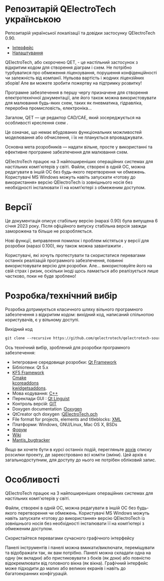 # Репозитарій QElectroTech українською

Репозитарій української локалізації та довідки застосунку QElectroTech 0.90.

- [Інтерфейс](/docs/interface.md)
- [Налаштування](/docs/preferences.md)

QElectroTech, або скорочено QET, - це настільний застосунок з відкритим кодом для створення діаграм і схем. Не потрібно турбуватися про обмеження ліцензування, порушення конфіденційності чи залежність від компанії. Нульова вартість і жодних ліцензійних зборів! Але ви можете зробити пожертву на підтримку розвитку!

Програмне забезпечення в першу чергу призначене для створення електротехнічної документації, але його також можна використовувати для малювання будь-яких схем, таких як пневматика, гідравліка, переробна промисловість, електроніка...

Загалом, QET — це редактор CAD/CAE, який зосереджується на особливості креслення схем .

Це означає, що немає вбудованих функціональних можливостей моделювання або обчислення, і їх не планується впроваджувати.

Основна мета розробників — надати вільне, просте у використанні та ефективне програмне забезпечення для малювання схем.



QElectroTech працює на 3 найпоширеніших операційних системах для настільних комп'ютерів у світі.
Файли, створені в одній ОС, можна редагувати в іншій ОС без будь-якого перетворення чи обмежень.
Користувачі MS Windows можуть навіть запускати «готову до використання» версію QElectroTech із зовнішнього носія без необхідності інсталювати її на комп’ютері з обмеженим доступом.

# Версії

Це документація описує стабільну версію (наразі 0.90) була випущена 6 січня 2023 року. Після офіційного випуску стабільна версія завжди заморожена та більше не розробляється.

Нові функції, виправлення помилок і проблем містяться у версії для розробки (наразі 0.100), яку також можна завантажити .

Користувачі, які хочуть протестувати та скористатися перевагами останніх реалізацій програмного забезпечення, повинні використовувати версію для розробки. Але... використовуйте його на свій страх і ризик, оскільки іноді щось ламається або реалізується лише частково, поки не буде зроблено!

# Розробка/технічний вибір

Розробка дотримується класичного шляху вільного програмного забезпечення з відкритим кодом: вихідний код, написаний спільнотою користувачів, є у вільному доступі.

Вихідний код

```txt
git clone --recursive https://github.com/qelectrotech/qelectrotech-source-mirror.git
```
Ось технічний вибір, зроблений для розробки програмного забезпечення:


*   Інтегроване середовище розробки: [Qt Framework](https://www.qt.io/ide/)
*   Бібліотеки: Qt 5.x
*   [KF5 Framework](https://github.com/KDE)  
    [Cmake](https://cmake.org/install/)   
    [kcoreaddons](https://github.com/KDE/kcoreaddons/tree/kf5)   
    [kwidgetsaddons](https://github.com/KDE/kwidgetsaddons/tree/kf5).  
*   Мова кодування: [C++](https://en.wikipedia.org/wiki/C%2B%2B)
*   Переклади GUI : [Qt Linguist](http://doc.qt.io/qt-5/qtlinguist-index.html)
*   Контроль версій: [GIT](https://github.com/qelectrotech/qelectrotech-source-mirror.git)
*   Doxygen documentation :[Doxygen](https://download.qelectrotech.org/qet/doxygen/html/)
*   QtCreator qch doxygen :[QElectroTech.qch](https://download.qelectrotech.org/qet/doxygen/)
*   File format for projects, elements and titleblocks: [XML](http://www.w3schools.com/xml/xml_whatis.asp)
*   Платформи: Windows, GNU/Linux, Mac OS X, BSDs
*   [Форум](https://qelectrotech.org/forum/index.php)
*   [Wiki](https://qelectrotech.org/wiki_new/)
*   [Mantis_bugtracker](https://qelectrotech.org/bugtracker/my_view_page.php)


Якщо ви хочете бути в курсі останніх подій, перегляньте [архів](https://listengine.tuxfamily.org/lists.tuxfamily.org/qet/) списку розсилки проекту, де зареєстровано всі коміти (зміни). Цей архів є загальнодоступним, для доступу до нього не потрібен обліковий запис.

# Особливості 

QElectroTech працює на 3 найпоширеніших операційних системах для настільних комп'ютерів у світі.

Файли, створені в одній ОС, можна редагувати в іншій ОС без будь-якого перетворення чи обмежень.
Користувачі MS Windows можуть навіть запускати «готову до використання» версію QElectroTech із зовнішнього носія без необхідності інсталювати її на комп’ютері з обмеженим доступом.

Скористайтеся перевагами сучасного графічного інтерфейсу

Панелі інструментів і панелі можна вмикати/виключати, переміщувати та відображати так, як вам потрібно.
Панелі можна складати одна на одну (як вкладки) або пристиковувати з боків (як доки) або повністю відокремлювати від головного вікна (як вікна).
Графічний інтерфейс може підходити до малих або великих екранів і навіть до багатоекранних конфігурацій. 

